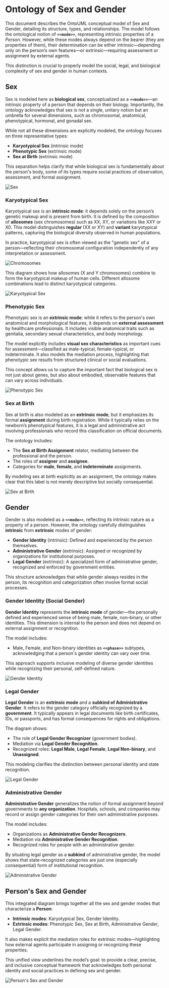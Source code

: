 # Ontology of Sex and Gender

This document describes the OntoUML conceptual model of Sex and Gender, detailing its structure, types, and relationships. The model follows the ontological notion of **`<<mode>>`**, representing intrinsic properties of a *Person*. However, while these modes always depend on the bearer (they are properties of them), their determination can be either intrinsic—depending only on the person’s own features—or extrinsic—requiring assessment or assignment by external agents.

This distinction is crucial to properly model the social, legal, and biological complexity of sex and gender in human contexts.

## Sex

Sex is modeled here as **biological sex**, conceptualized as a **`<<mode>>`**—an intrinsic property of a person that depends on their biology. Importantly, the ontology acknowledges that sex is not a single, unitary notion but an umbrella for several dimensions, such as chromosomal, anatomical, phenotypical, hormonal, and gonadal sex.

While not all these dimensions are explicitly modeled, the ontology focuses on three representative types:

- **Karyotypical Sex** (intrinsic mode)
- **Phenotypic Sex** (extrinsic mode)
- **Sex at Birth** (extrinsic mode)

This separation helps clarify that while biological sex is fundamentally about the person's body, some of its types require social practices of observation, assessment, and formal assignment.

![Sex](./assets/images/Sex.png)

### Karyotypical Sex

Karyotypical sex is an **intrinsic mode**: it depends solely on the person’s genetic makeup and is present from birth. It is defined by the composition of **allosomes** (sex chromosomes) such as XX, XY, or variations like XXY or X0. This model distinguishes **regular** (XX or XY) and **variant** karyotypical patterns, capturing the biological diversity observed in human populations.

In practice, karyotypical sex is often viewed as the "genetic sex" of a person—reflecting their chromosomal configuration independently of any interpretation or assessment.

![Chromosomes](./assets/images/Chromosomes.png)

This diagram shows how allosomes (X and Y chromosomes) combine to form the karyotypical makeup of human cells. Different allosome combinations lead to distinct karyotypical categories.

![Karyotypical Sex](./assets/images/Karyotypical%20Sex.png)

### Phenotypic Sex

Phenotypic sex is an **extrinsic mode**: while it refers to the person's own anatomical and morphological features, it depends on **external assessment** by healthcare professionals. It includes visible anatomical traits such as genitalia, secondary sexual characteristics, and body morphology.

The model explicitly includes **visual sex characteristics** as important cues for assessment—classified as male-typical, female-typical, or indeterminate. It also models the mediation process, highlighting that phenotypic sex results from structured clinical or social evaluations.

This concept allows us to capture the important fact that biological sex is not just about genes, but also about embodied, observable features that can vary across individuals.

![Phenotypic Sex](./assets/images/Phenotypic%20Sex.png)

### Sex at Birth

Sex at birth is also modeled as an **extrinsic mode**, but it emphasizes its formal **assignment** during birth registration. While it typically relies on the newborn’s phenotypical features, it is a legal and administrative act involving professionals who record this classification on official documents.

The ontology includes:

- The **Sex at Birth Assignment** relator, mediating between the professional and the person.
- The roles of **assigner** and **assignee**.
- Categories for **male**, **female**, and **indeterminate** assignments.

By modeling sex at birth explicitly as an assignment, the ontology makes clear that this label is not merely descriptive but socially consequential.

![Sex at Birth](./assets/images/Sex%20at%20Birth.png)

## Gender

Gender is also modeled as a **`<<mode>>`**, reflecting its intrinsic nature as a property of a person. However, the ontology carefully distinguishes **intrinsic** from **extrinsic** modes of gender:

- **Gender Identity** (intrinsic): Defined and experienced by the person themselves.
- **Administrative Gender** (extrinsic): Assigned or recognized by organizations for institutional purposes.
- **Legal Gender** (extrinsic): A specialized form of administrative gender, recognized and enforced by government entities.

This structure acknowledges that while gender always resides in the person, its recognition and categorization often involve formal social processes.

### Gender Identity (Social Gender)

**Gender Identity** represents the **intrinsic mode** of gender—the personally defined and experienced sense of being male, female, non-binary, or other identities. This dimension is internal to the person and does not depend on external assignment or recognition.

The model includes:

- Male, Female, and Non-binary identities as **`<<phase>>`** subtypes, acknowledging that a person's gender identity can vary over time.

This approach supports inclusive modeling of diverse gender identities while recognizing their personal, self-defined nature.

![Gender Identity](./assets/images/Gender%20Identity.png)

### Legal Gender

**Legal Gender** is an **extrinsic mode** and a **subkind of Administrative Gender**. It refers to the gender category officially recognized by a **government**. It typically appears in legal documents like birth certificates, IDs, or passports, and has formal consequences for rights and obligations.

The diagram shows:

- The role of **Legal Gender Recognizer** (government bodies).
- Mediation via **Legal Gender Recognition**.
- Recognized roles: **Legal Male**, **Legal Female**, **Legal Non-binary**, and **Unassigned**.

This modeling clarifies the distinction between personal identity and state recognition.

![Legal Gender](./assets/images/Legal%20Gender.png)

### Administrative Gender

**Administrative Gender** generalizes the notion of formal assignment beyond governments to **any organization**. Hospitals, schools, and companies may record or assign gender categories for their own administrative purposes.

The model includes:

- Organizations as **Administrative Gender Recognizers**.
- Mediation via **Administrative Gender Recognition**.
- Recognized roles for people with an administrative gender.

By situating legal gender as a **subkind** of administrative gender, the model shows that state-recognized categories are just one (especially consequential) form of institutional recognition.

![Administrative Gender](./assets/images/Administrative%20Gender.png)

## Person's Sex and Gender

This integrated diagram brings together all the sex and gender modes that characterize a **Person**:

- **Intrinsic modes**: Karyotypical Sex, Gender Identity.
- **Extrinsic modes**: Phenotypic Sex, Sex at Birth, Administrative Gender, Legal Gender.

It also makes explicit the mediation roles for extrinsic modes—highlighting how external agents participate in assigning or recognizing these properties.

This unified view underlines the model’s goal: to provide a clear, precise, and inclusive conceptual framework that acknowledges both personal identity and social practices in defining sex and gender.

![Person's Sex and Gender](./assets/images/Person's%20Sex%20and%20Gender.png)

